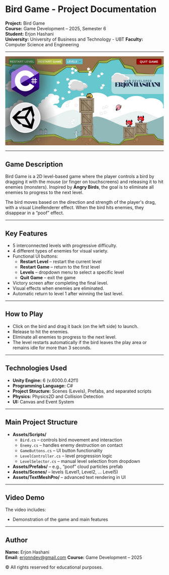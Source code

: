 # Bird Game - Project Documentation

**Project:** Bird Game  
**Course:** Game Development – 2025, Semester 6  
**Student:** Erjon Hashani  
**University:** University of Business and Technology - UBT 
**Faculty:** Computer Science and Engineering

---

![Alt text](BirdGame.jpg)

---

## Game Description
Bird Game is a 2D level-based game where the player controls a bird by dragging it with the mouse (or finger on touchscreens) and releasing it to hit enemies (monsters). Inspired by **Angry Birds**, the goal is to eliminate all enemies to progress to the next level.

The bird moves based on the direction and strength of the player's drag, with a visual LineRenderer effect. When the bird hits enemies, they disappear in a “poof” effect.

---

## Key Features
- 5 interconnected levels with progressive difficulty.  
- 4 different types of enemies for visual variety.  
- Functional UI buttons:  
  - **Restart Level** – restart the current level  
  - **Restart Game** – return to the first level  
  - **Levels** – dropdown menu to select a specific level  
  - **Quit Game** – exit the game  
- Victory screen after completing the final level.  
- Visual effects when enemies are eliminated.  
- Automatic return to level 1 after winning the last level.  

---

## How to Play
- Click on the bird and drag it back (on the left side) to launch.  
- Release to hit the enemies.  
- Eliminate all enemies to progress to the next level.  
- The level restarts automatically if the bird leaves the play area or remains idle for more than 3 seconds.  

---

## Technologies Used
- **Unity Engine:** 6 (v.6000.0.42f1)  
- **Programming Language:** C#  
- **Project Structure:** Scenes (Levels), Prefabs, and separated scripts  
- **Physics:** Physics2D and Collision Detection  
- **UI:** Canvas and Event System  

---

## Main Project Structure
- **Assets/Scripts/**  
  - `Bird.cs` – controls bird movement and interaction  
  - `Enemy.cs` – handles enemy destruction on contact  
  - `GameButtons.cs` – UI button functionality  
  - `LevelController.cs` – level progression logic  
  - `LevelSelector.cs` – manual level selection from dropdown  
- **Assets/Prefabs/** – e.g., “poof” cloud particles prefab  
- **Assets/Scenes/** – levels (Level1, Level2, … Level5)  
- **Assets/TextMeshPro/** – advanced text rendering in UI  

---

## Video Demo
The video includes:  
- Demonstration of the game and main features  

---

## Author
**Name:** Erjon Hashani  
**Email:** erjonndev@gmail.com 
**Course:** Game Development – 2025  

© All rights reserved for educational purposes.
